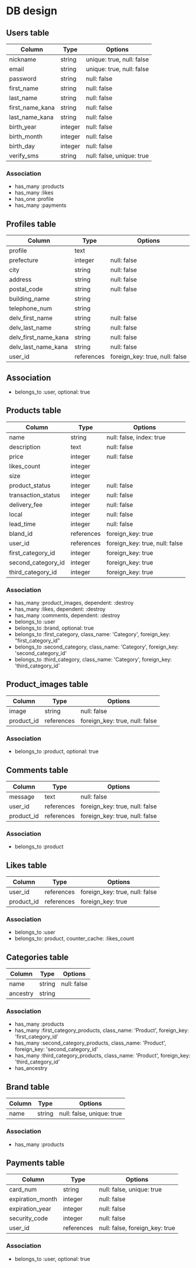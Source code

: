 # DB design

## Users table

|Column|Type|Options|
|------|----|-------|
|nickname|string|unique: true, null: false|
|email|string|unique: true, null: false|
|password|string|null: false|
|first_name|string|null: false|
|last_name|string|null: false|
|first_name_kana|string|null: false|
|last_name_kana|string|null: false|
|birth_year|integer|null: false|
|birth_month|integer|null: false|
|birth_day|integer|null: false|
|verify_sms|string|null: false, unique: true|

### Association
- has_many :products
- has_many :likes
- has_one :profile
- has_many :payments

## Profiles table

|Column|Type|Options|
|------|----|-------|
|profile|text||
|prefecture|integer|null: false|
|city|string|null: false|
|address|string|null: false|
|postal_code|string|null: false|
|building_name|string||
|telephone_num|string||
|delv_first_name|string|null: false|
|delv_last_name|string|null: false|
|delv_first_name_kana|string|null: false|
|delv_last_name_kana|string|null: false|
|user_id|references|foreign_key: true, null: false|

## Association
- belongs_to :user, optional: true

## Products table

|Column|Type|Options|
|------|----|-------|
|name|string|null: false, index: true|
|description|text|null: false|
|price|integer|null: false|
|likes_count|integer||
|size|integer||
|product_status|integer|null: false|
|transaction_status|integer|null: false|
|delivery_fee|integer|null: false|
|local|integer|null: false|
|lead_time|integer|null: false|
|bland_id|references|foreign_key: true|
|user_id|references|foreign_key: true, null: false|
|first_category_id|integer|foreign_key: true|
|second_category_id|integer|foreign_key: true|
|third_category_id|integer|foreign_key: true|

### Association
- has_many :product_images, dependent: :destroy
- has_many :likes, dependent: :destroy
- has_many :comments, dependent: :destroy
- belongs_to :user
- belongs_to :brand, optional: true
- belongs_to :first_category, class_name: 'Category', foreign_key: "first_category_id"
- belongs_to :second_category, class_name: 'Category', foreign_key: 'second_category_id'
- belongs_to :third_category, class_name: 'Category', foreign_key: 'third_category_id'

## Product_images table

|Column|Type|Options|
|------|----|-------|
|image|string|null: false|
|product_id|references|foreign_key: true, null: false|

### Association
- belongs_to :product, optional: true

## Comments table

|Column|Type|Options|
|------|----|-------|
|message|text|null: false|
|user_id|references|foreign_key: true, null: false|
|product_id|references|foreign_key: true, null: false|

### Association
- belongs_to :product

## Likes table

|Column|Type|Options|
|------|----|-------|
|user_id|references|foreign_key: true, null: false|
|product_id|references|foreign_key: true|

### Association
- belongs_to :user
- belongs_to: product, counter_cache: :likes_count

## Categories table

|Column|Type|Options|
|------|----|-------|
|name|string|null: false|
|ancestry|string||

### Association
- has_many :products
- has_many :first_category_products, class_name: 'Product', foreign_key: 'first_category_id'
- has_many :second_category_products, class_name: 'Product', foreign_key: 'second_category_id'
- has_many :third_category_products, class_name: 'Product', foreign_key: 'third_category_id'
- has_ancestry

## Brand table

|Column|Type|Options|
|------|----|-------|
|name|string|null: false, unique: true|

### Association
- has_many :products

## Payments table

|Column|Type|Options|
|------|----|-------|
|card_num|string|null: false, unique: true|
|expiration_month|integer|null: false|
|expiration_year|integer|null: false|
|security_code|integer|null: false|
|user_id|references|null: false, foreign_key: true|

### Association
- belongs_to :user, optional: true

